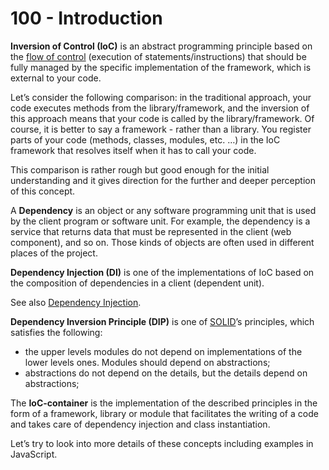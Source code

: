 # 100 - Introduction

**Inversion of Control (IoC)** is an abstract programming principle based on the [flow of control](https://en.wikipedia.org/wiki/Control_flow) (execution of statements/instructions) that should be fully managed by the specific implementation of the framework, which is external to your code.

Let’s consider the following comparison: in the traditional approach, your code executes methods from the library/framework, and the inversion of this approach means that your code is called by the library/framework. Of course, it is better to say a framework - rather than a library. You register parts of your code (methods, classes, modules, etc. …) in the IoC framework that resolves itself when it has to call your code.

This comparison is rather rough but good enough for the initial understanding and it gives direction for the further and deeper perception of this concept.

A **Dependency** is an object or any software programming unit that is used by the client program or software unit. For example, the dependency is a service that returns data that must be represented in the client (web component), and so on. Those kinds of objects are often used in different places of the project.

**Dependency Injection (DI)** is one of the implementations of IoC based on the composition of dependencies in a client (dependent unit).

See also [Dependency Injection](https://github.com/vanHeemstraSystems/dependency-injection).

**Dependency Inversion Principle (DIP)** is one of [SOLID](https://en.wikipedia.org/wiki/SOLID)’s principles, which satisfies the following:

- the upper levels modules do not depend on implementations of the lower levels ones. Modules should depend on abstractions;
- abstractions do not depend on the details, but the details depend on abstractions;

The **IoC-container** is the implementation of the described principles in the form of a framework, library or module that facilitates the writing of a code and takes care of dependency injection and class instantiation.

Let’s try to look into more details of these concepts including examples in JavaScript.
